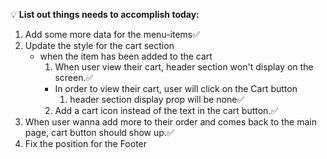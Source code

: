 💡 **List out things needs to accomplish today:**

1. Add some more data for the menu-items✅
2. Update the style for the cart section
   - when the item has been added to the cart
     1. When user view their cart, header section won't display on the screen.✅
     - In order to view their cart, user will click on the Cart button
       1. header section display prop will be none✅
     2. Add a cart icon instead of the text in the cart button.✅
3. When user wanna add more to their order and comes back to the main page, cart button should show up.✅
4. Fix the position for the Footer
